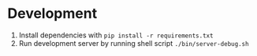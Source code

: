 # Development
1. Install dependencies with `pip install -r requirements.txt`
2. Run development server by running shell script `./bin/server-debug.sh`